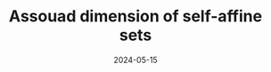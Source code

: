 ---
title: "Assouad dimension of self-affine sets"
collection: talks
type: "Talk"
permalink: /talks/2024-05-15-tbd
venue: "AGENT Forum"
date: 2024-05-15
location: "University of Jyväskylä, Finland"
---